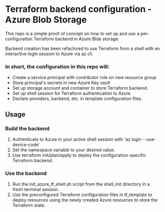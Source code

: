 # Terraform backend configuration - Azure Blob Storage 

This repo is a simple proof of concept on how to set up and use a per-configuration Terraform backend in Azure Blob storage.

Backend creation has been refactored to use Terraform from a shell with an interactive login session to Azure via az cli.


### In short, the configuration in this repo will:

- Create a service principal with contributor role on new resource group
- Store principal's secrets in new Azure Key vault
- Set up storage account and container to store Terraform backend.
- Set up shell session for Terraform authentication to Azure
- Declare providers, backend, etc. in template configuration files.

## Usage

### Build the backend
1. Authenticate to Azure in your active shell session with 'az login --use-device-code'
2. Set the namespace variable to your desired value.
3. Use terraform init/plan/apply to deploy the configuration-specific Terraform backend.

### Use the backend
1. Run the init_azure_tf_shell.sh script from the shell_init directory in a fresh terminal session.
2. Use the preconfigured Terraform configuration files in tf_template to deploy resources using the newly created Azure resources to store the Terraform state.



